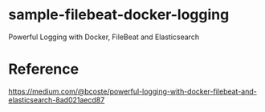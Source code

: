 # sample-filebeat-docker-logging
Powerful Logging with Docker, FileBeat and Elasticsearch

# Reference

https://medium.com/@bcoste/powerful-logging-with-docker-filebeat-and-elasticsearch-8ad021aecd87
